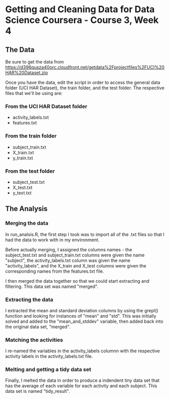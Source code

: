 # Getting and Cleaning Data for Data Science Coursera - Course 3, Week 4

## The Data

Be sure to get the data from https://d396qusza40orc.cloudfront.net/getdata%2Fprojectfiles%2FUCI%20HAR%20Dataset.zip

Once you have the data, edit the script in order to access the general data folder (UCI HAR Dataset), the train folder, and the test folder. The respective files that we'll be using are:

### From the UCI HAR Dataset folder
* activity_labels.txt
* features.txt

### From the train folder
* subject_train.txt
* X_train.txt
* y_train.txt

### From the test folder
* subject_test.txt
* X_test.txt
* y_text.txt

## The Analysis

### Merging the data
In run_analsis.R, the first step I took was to import all of the .txt files so that I had the data to work with in my environment. 

Before actually merging, I assigned the columns names - the subject_test.txt and subject_train.txt columns were given the name "subject", the activity_labels.txt column was given the name "activity_labels", and the X_train and X_test columns were given the corresponding names from the features.txt file. 

I then merged the data together so that we could start extracting and filtering. This data set was named "merged". 

### Extracting the data

I extracted the mean and standard deviation columns by using the grepl() function and looking for instances of "mean" and "std". This was initially solved and added to the "mean_and_stddev" variable, then added back into the original data set, "merged". 

### Matching the activities

I re-named the variables in the activity_labels columnn with the respective activity labels in the activity_labels.txt file. 

### Melting and getting a tidy data set

Finally, I melted the data in order to produce a indendent tiny data set that has the average of each variable for each activity and each subject. This data set is named "tidy_result".

